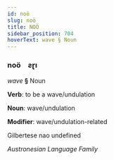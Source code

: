 ```yaml
---
id: noö
slug: noö
title: NOÖ
sidebar_position: 704
hoverText: wave § Noun
---
```


### noö&emsp;<span kind="abugida">ƨɽı</span>

*wave* **§** Noun

**Verb**: to be a wave/undulation

**Noun**: wave/undulation

**Modifier**: wave/undulation-related

Gilbertese nao undefined

*Austronesian Language Family*